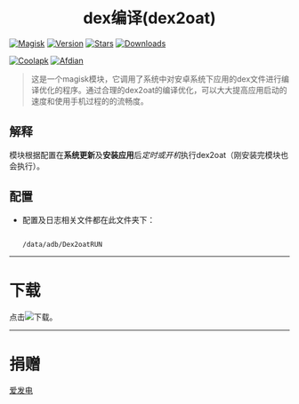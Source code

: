 <div align="center">
<h1> dex编译(dex2oat) </h1>
</div>

[![Magisk](https://img.shields.io/badge/Magisk-blue)](https://github.com/topjohnwu/Magisk)
[![Version](https://img.shields.io/github/tag/HiiragiYunyun/Dex2oatRUN?label=版本)](https://github.com/HiiragiYunyun/Dex2oatRUN/releases/latest)
[![Stars](https://img.shields.io/github/stars/HiiragiYunyun/Dex2oatRUN?label=Github%20Stars&logo=github&style=flat "GitHub Repo stars")](https://github.com/HiiragiYunyun/Dex2oatRUN)
[![Downloads](https://img.shields.io/github/downloads/HiiragiYunyun/Dex2oatRUN/total?label=Github下载&logo=github)](https://github.com/HiiragiYunyun/Dex2oatRUN/releases)

[![Coolapk](https://img.shields.io/badge/酷安-柊芸芸-hotpink?logo=android)](http://www.coolapk.com/u/11696005)
[![Afdian](https://img.shields.io/badge/爱发电-林芸芸-hotpink?logo=https://github.dev/lin-yunyun/Dex2oatRUN/blob/main/medium/afdian.png)](https://afdian.net/a/linyunyun)

>这是一个magisk模块，它调用了系统中对安卓系统下应用的dex文件进行编译优化的程序。通过合理的dex2oat的编译优化，可以大大提高应用启动的速度和使用手机过程的的流畅度。

## 解释

模块根据配置在**系统更新**及**安装应用**后*定时或开机*执行dex2oat（刚安装完模块也会执行）。

## 配置

- 配置及日志相关文件都在此文件夹下：
  
  ```
  
  /data/adb/Dex2oatRUN
  
  ```

---

# 下载

点击[![](logo=https://github.dev/lin-yunyun/Dex2oatRUN/blob/main/medium/download.png)](https://github.com/HiiragiYunyun/Dex2oatRUN/releases)下载。

---

# 捐赠

[爱发电](https://afdian.net/a/linyunyun)

